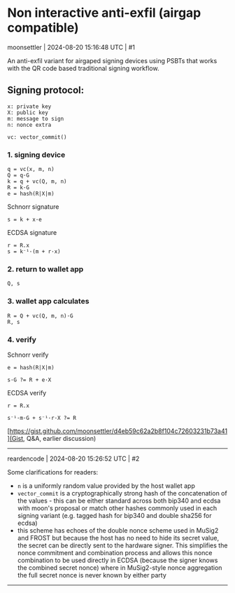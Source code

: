 # Non interactive anti-exfil (airgap compatible)

moonsettler | 2024-08-20 15:16:48 UTC | #1

An anti-exfil variant for airgaped signing devices using PSBTs that works with the QR code based traditional signing workflow.

## Signing protocol:
```text
x: private key
X: public key
m: message to sign
n: nonce extra

vc: vector_commit()
```
### 1. signing device
```text
q = vc(x, m, n)
Q = q·G
k = q + vc(Q, m, n)
R = k·G
e = hash(R|X|m)
```
Schnorr signature
```text
s = k + x·e
```
ECDSA signature
```text
r = R.x
s = k⁻¹·(m + r·x)
```
### 2. return to wallet app
```text
Q, s
```
### 3. wallet app calculates
```text
R = Q + vc(Q, m, n)·G
R, s
```
### 4. verify
Schnorr verify
```text
e = hash(R|X|m)

s·G ?= R + e·X
```
ECDSA verify
```text
r = R.x

s⁻¹·m·G + s⁻¹·r·X ?= R
```

[https://gist.github.com/moonsettler/d4eb59c62a2b8f104c72603231b73a41](Gist, Q&A, earlier discussion)

-------------------------

reardencode | 2024-08-20 15:26:52 UTC | #2

Some clarifications for readers:
* `n` is a uniformly random value provided by the host wallet app
* `vector_commit` is a cryptographically strong hash of the concatenation of the values - this can be either standard across both bip340 and ecdsa with moon's proposal or match other hashes commonly used in each signing variant (e.g. tagged hash for bip340 and double sha256 for ecdsa)
* this scheme has echoes of the double nonce scheme used in MuSig2 and FROST but because the host has no need to hide its secret value, the secret can be directly sent to the hardware signer. This simplifies the nonce commitment and combination process and allows this nonce combination to be used directly in ECDSA (because the signer knows the combined secret nonce) where in MuSig2-style nonce aggregation the full secret nonce is never known by either party

-------------------------

